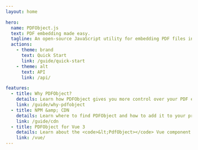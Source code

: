 ```yaml
---
layout: home

hero:
  name: PDFObject.js
  text: PDF embedding made easy.
  tagline: An open-source JavaScript utility for embedding PDF files into HTML documents. Provides fallback content when PDF embedding is not supported by the browser.
  actions:
    - theme: brand
      text: Quick Start
      link: /guide/quick-start
    - theme: alt
      text: API
      link: /api/

features:
  - title: Why PDFObject?
    details: Learn how PDFObject gives you more control over your PDF embeds
    link: /guide/why-pdfobject
  - title: NPM &amp; CDN
    details: Learn where to find PDFObject and how to add it to your project
    link: /guide/cdn
  - title: PDFObject for Vue 3
    details: Learn about the <code>&lt;PdfObject></code> Vue component
    link: /vue/
---
```


